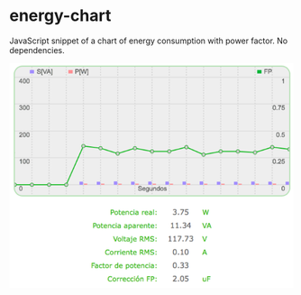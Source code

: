 # energy-chart
JavaScript snippet of a chart of energy consumption with power factor. No dependencies.

![Example](./img/energy-chart.png)

